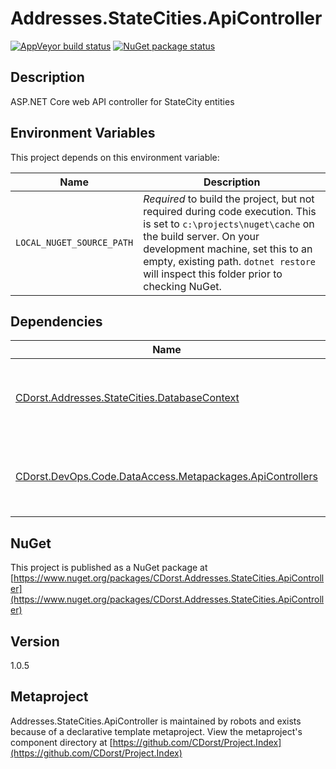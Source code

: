 # Addresses.StateCities.ApiController

[![AppVeyor build status](https://img.shields.io/appveyor/ci/cdorst/addresses-statecities-apicontroller.svg?label=AppVeyor&style=for-the-badge)](https://ci.appveyor.com/project/cdorst/addresses-statecities-apicontroller)
[![NuGet package status](https://img.shields.io/nuget/v/CDorst.Addresses.StateCities.ApiController.svg?label=NuGet&style=for-the-badge)](https://www.nuget.org/packages/CDorst.Addresses.StateCities.ApiController)

## Description

ASP.NET Core web API controller for StateCity entities

## Environment Variables

This project depends on this environment variable:

Name | Description
---- | -----------
`LOCAL_NUGET_SOURCE_PATH` | *Required* to build the project, but not required during code execution. This is set to `c:\projects\nuget\cache` on the build server. On your development machine, set this to an empty, existing path. `dotnet restore` will inspect this folder prior to checking NuGet.

## Dependencies

Name | Status
---- | ------
[CDorst.Addresses.StateCities.DatabaseContext](https://github.com/CDorst/Addresses.StateCities.DatabaseContext) | [![AppVeyor build status](https://img.shields.io/appveyor/ci/cdorst/addresses-statecities-databasecontext.svg?label=AppVeyor&style=flat-square)](https://ci.appveyor.com/project/cdorst/addresses-statecities-databasecontext) [![NuGet package status](https://img.shields.io/nuget/v/CDorst.Addresses.StateCities.DatabaseContext.svg?label=NuGet&style=flat-square)](https://www.nuget.org/packages/CDorst.Addresses.StateCities.DatabaseContext)
[CDorst.DevOps.Code.DataAccess.Metapackages.ApiControllers](https://github.com/CDorst/DevOps.Code.DataAccess.Metapackages.ApiControllers) | [![AppVeyor build status](https://img.shields.io/appveyor/ci/cdorst/devops-code-dataaccess-metapackages-apicontrollers.svg?label=AppVeyor&style=flat-square)](https://ci.appveyor.com/project/cdorst/devops-code-dataaccess-metapackages-apicontrollers) [![NuGet package status](https://img.shields.io/nuget/v/CDorst.DevOps.Code.DataAccess.Metapackages.ApiControllers.svg?label=NuGet&style=flat-square)](https://www.nuget.org/packages/CDorst.DevOps.Code.DataAccess.Metapackages.ApiControllers)

## NuGet

This project is published as a NuGet package at [https://www.nuget.org/packages/CDorst.Addresses.StateCities.ApiController](https://www.nuget.org/packages/CDorst.Addresses.StateCities.ApiController)

## Version

1.0.5

## Metaproject

Addresses.StateCities.ApiController is maintained by robots and exists because of a declarative template metaproject. View the metaproject's component directory at [https://github.com/CDorst/Project.Index](https://github.com/CDorst/Project.Index)

